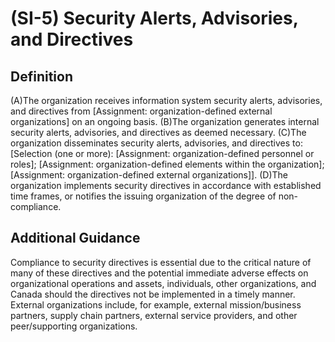 
# (SI-5) Security Alerts, Advisories, and Directives

## Definition

(A)The organization receives information system security alerts, advisories, and directives from [Assignment: organization-defined external organizations] on an ongoing basis.
(B)The organization generates internal security alerts, advisories, and directives as deemed necessary.
(C)The organization disseminates security alerts, advisories, and directives to: [Selection (one or more): [Assignment: organization-defined personnel or roles]; [Assignment: organization-defined elements within the organization]; [Assignment: organization-defined external organizations]].
(D)The organization implements security directives in accordance with established time frames, or notifies the issuing organization of the degree of non-compliance.

## Additional Guidance

Compliance to security directives is essential due to the critical nature of many of these directives and the potential immediate adverse effects on organizational operations and assets, individuals, other organizations, and Canada should the directives not be implemented in a timely manner. External organizations include, for example, external mission/business partners, supply chain partners, external service providers, and other peer/supporting organizations.
